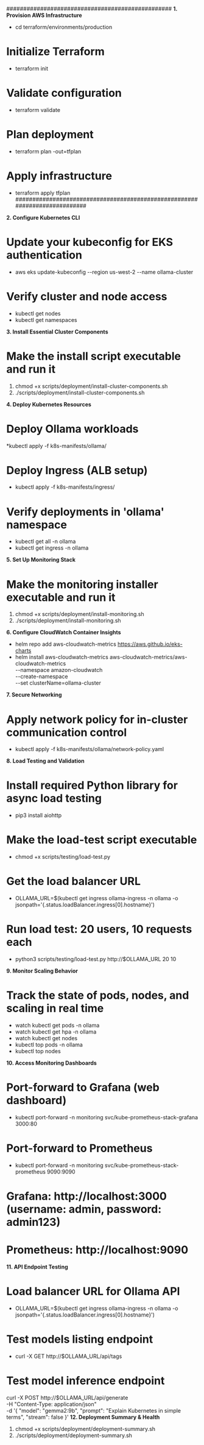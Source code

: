 #################################################
**1. Provision AWS Infrastructure**
*  cd terraform/environments/production

# Initialize Terraform
*  terraform init

# Validate configuration
* terraform validate

# Plan deployment
* terraform plan -out=tfplan

# Apply infrastructure
* terraform apply tfplan
###########################################################################

**2. Configure Kubernetes CLI**

# Update your kubeconfig for EKS authentication
* aws eks update-kubeconfig --region us-west-2 --name ollama-cluster

# Verify cluster and node access
* kubectl get nodes
* kubectl get namespaces

**3. Install Essential Cluster Components**
# Make the install script executable and run it

1. chmod +x scripts/deployment/install-cluster-components.sh
2. ./scripts/deployment/install-cluster-components.sh

**4. Deploy Kubernetes Resources**

# Deploy Ollama workloads
*kubectl apply -f k8s-manifests/ollama/

# Deploy Ingress (ALB setup)
* kubectl apply -f k8s-manifests/ingress/

# Verify deployments in 'ollama' namespace
* kubectl get all -n ollama
* kubectl get ingress -n ollama

**5. Set Up Monitoring Stack**
# Make the monitoring installer executable and run it
1. chmod +x scripts/deployment/install-monitoring.sh
2. ./scripts/deployment/install-monitoring.sh

**6. Configure CloudWatch Container Insights**
* helm repo add aws-cloudwatch-metrics https://aws.github.io/eks-charts
* helm install aws-cloudwatch-metrics aws-cloudwatch-metrics/aws-cloudwatch-metrics \
  --namespace amazon-cloudwatch \
  --create-namespace \
  --set clusterName=ollama-cluster

**7. Secure Networking**
# Apply network policy for in-cluster communication control
* kubectl apply -f k8s-manifests/ollama/network-policy.yaml

**8. Load Testing and Validation**

# Install required Python library for async load testing
* pip3 install aiohttp

# Make the load-test script executable
* chmod +x scripts/testing/load-test.py

# Get the load balancer URL
* OLLAMA_URL=$(kubectl get ingress ollama-ingress -n ollama -o jsonpath='{.status.loadBalancer.ingress[0].hostname}')

# Run load test: 20 users, 10 requests each
* python3 scripts/testing/load-test.py http://$OLLAMA_URL 20 10

**9. Monitor Scaling Behavior**
# Track the state of pods, nodes, and scaling in real time
* watch kubectl get pods -n ollama
* watch kubectl get hpa -n ollama
* watch kubectl get nodes
* kubectl top pods -n ollama
* kubectl top nodes

**10. Access Monitoring Dashboards**

# Port-forward to Grafana (web dashboard)
* kubectl port-forward -n monitoring svc/kube-prometheus-stack-grafana 3000:80

# Port-forward to Prometheus
* kubectl port-forward -n monitoring svc/kube-prometheus-stack-prometheus 9090:9090

# Grafana: http://localhost:3000  (username: admin, password: admin123)
# Prometheus: http://localhost:9090

**11. API Endpoint Testing**

# Load balancer URL for Ollama API
* OLLAMA_URL=$(kubectl get ingress ollama-ingress -n ollama -o jsonpath='{.status.loadBalancer.ingress[0].hostname}')

# Test models listing endpoint
* curl -X GET http://$OLLAMA_URL/api/tags

# Test model inference endpoint
curl -X POST http://$OLLAMA_URL/api/generate \
  -H "Content-Type: application/json" \
  -d '{
    "model": "gemma2:9b",
    "prompt": "Explain Kubernetes in simple terms",
    "stream": false
  }'
**12. Deployment Summary & Health**

1. chmod +x scripts/deployment/deployment-summary.sh
2. ./scripts/deployment/deployment-summary.sh
